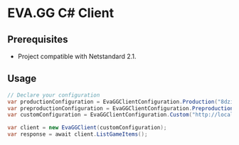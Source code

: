 # EVA.GG C# Client

## Prerequisites

- Project compatible with Netstandard 2.1.

## Usage

```csharp
// Declare your configuration
var productionConfiguration = EvaGGClientConfiguration.Production("8dziu8dza1nNJDzz823e")
var preproductionConfiguration = EvaGGClientConfiguration.Preproduction("8dziu8dza1nNJDzz823e")
var customConfiguration = EvaGGClientConfiguration.Custom("http://localhost:3001/graphql", "8dziu8dza1nNJDzz823e")

var client = new EvaGGClient(customConfiguration);
var response = await client.ListGameItems();
```
